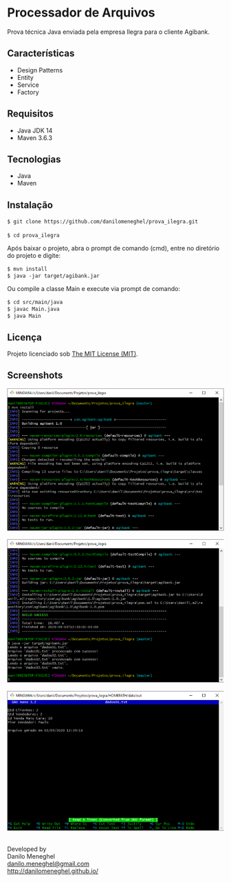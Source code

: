 ﻿# Processador de Arquivos

Prova técnica Java enviada pela empresa Ilegra para o cliente Agibank.

## Características

- Design Patterns
- Entity
- Service
- Factory

## Requisitos

- Java JDK 14
- Maven 3.6.3

## Tecnologias

- Java
- Maven

## Instalação

```
$ git clone https://github.com/danilomeneghel/prova_ilegra.git

$ cd prova_ilegra

```
Após baixar o projeto, abra o prompt de comando (cmd), entre no diretório do projeto e digite: <br>

```
$ mvn install
$ java -jar target/agibank.jar
```

Ou compile a classe Main e execute via prompt de comando: <br>

```
$ cd src/main/java 
$ javac Main.java
$ java Main
```

## Licença

Projeto licenciado sob <a href="LICENSE">The MIT License (MIT)</a>.

## Screenshots

![Screenshots](screenshots/screenshot01.png)<br><br>
![Screenshots](screenshots/screenshot02.png)<br><br>
![Screenshots](screenshots/screenshot03.png)<br><br>


Developed by<br>
Danilo Meneghel<br>
danilo.meneghel@gmail.com<br>
http://danilomeneghel.github.io/<br>
